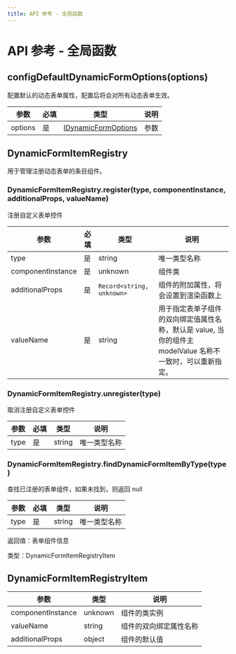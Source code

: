 ```yaml
---
title: API 参考 - 全局函数
---
```


# API 参考 - 全局函数

## configDefaultDynamicFormOptions(options)

配置默认的动态表单属性，配置后将会对所有动态表单生效。

|参数|必填|类型|说明|
|--|--|--|--|
|options|是|[IDynamicFormOptions](./DynamicFormOptions.md)|参数|

## DynamicFormItemRegistry

用于管理注册动态表单的条目组件。

### DynamicFormItemRegistry.register(type, componentInstance, additionalProps, valueName)

注册自定义表单控件

|参数|必填|类型|说明|
|--|--|--|--|
|type|是|string|唯一类型名称|
|componentInstance|是|unknown|组件类|
|additionalProps|是|`Record<string, unknown>`|组件的附加属性，将会设置到渲染函数上|
|valueName|是|string|用于指定表单子组件的双向绑定值属性名称，默认是 value, 当你的组件主 modelValue 名称不一致时，可以重新指定。|

### DynamicFormItemRegistry.unregister(type)

取消注册自定义表单控件

|参数|必填|类型|说明|
|--|--|--|--|
|type|是|string|唯一类型名称|

### DynamicFormItemRegistry.findDynamicFormItemByType(type)

查找已注册的表单组件，如果未找到，则返回 null

|参数|必填|类型|说明|
|--|--|--|--|
|type|是|string|唯一类型名称|

返回值：表单组件信息

类型：DynamicFormItemRegistryItem

## DynamicFormItemRegistryItem

|参数|类型|说明|
|--|--|--|
|componentInstance|unknown|组件的类实例|
|valueName|string|组件的双向绑定属性名称|
|additionalProps|object|组件的默认值|
